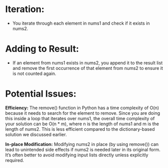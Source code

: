 # Iteration:

- You iterate through each element in nums1 and check if it exists in nums2.

# Adding to Result:

- If an element from nums1 exists in nums2, you append it to the result list and remove the first occurrence of that element from nums2 to ensure it is not counted again.

# Potential Issues:
**Efficiency:** The remove() function in Python has a time complexity of O(n) because it needs to search for the element to remove. Since you are doing this inside a loop that iterates over nums1, the overall time complexity of your solution can be O(n * m), where n is the length of nums1 and m is the length of nums2. This is less efficient compared to the dictionary-based solution we discussed earlier.

**In-place Modification:** Modifying nums2 in place (by using remove()) can lead to unintended side effects if nums2 is needed later in its original form. It’s often better to avoid modifying input lists directly unless explicitly required.